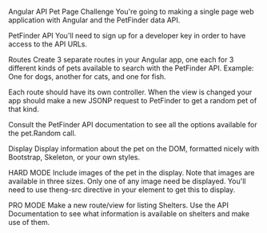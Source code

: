 Angular API Pet Page Challenge
You're going to making a single page web application with Angular and the PetFinder data API.

PetFinder API
You'll need to sign up for a developer key in order to have access to the API URLs.

Routes
Create 3 separate routes in your Angular app, one each for 3 different kinds of pets available to search with the PetFinder API. Example: One for dogs, another for cats, and one for fish.

Each route should have its own controller. When the view is changed your app should make a new JSONP request to PetFinder to get a random pet of that kind.

Consult the PetFinder API documentation to see all the options available for the pet.Random call.

Display
Display information about the pet on the DOM, formatted nicely with Bootstrap, Skeleton, or your own styles.

HARD MODE
Include images of the pet in the display. Note that images are available in three sizes. Only one of any image need be displayed. You'll need to use theng-src directive in your  element to get this to display.

PRO MODE
Make a new route/view for listing Shelters. Use the API Documentation to see what information is available on shelters and make use of them.
